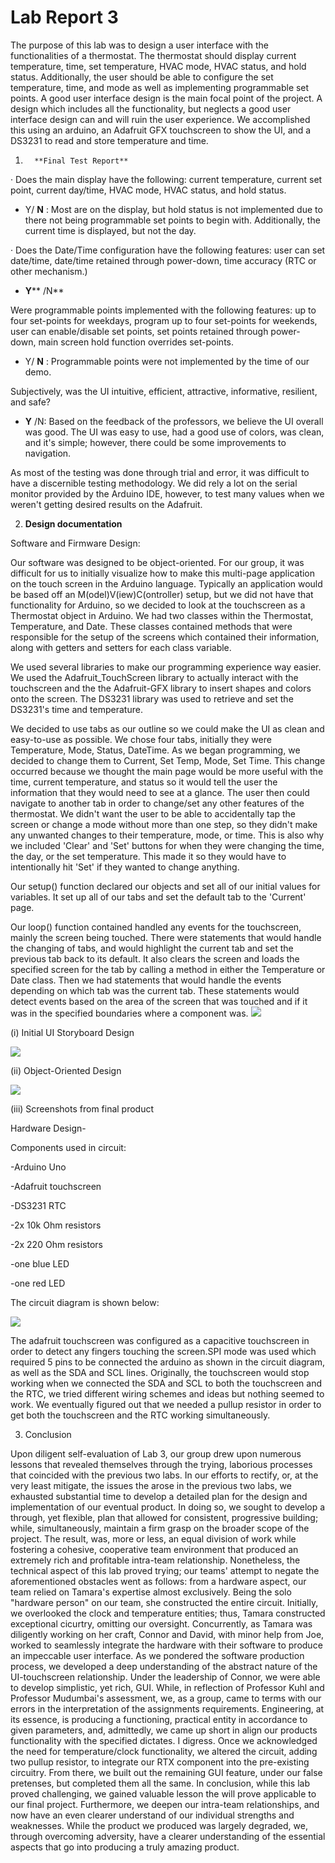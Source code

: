 # **Lab Report 3**

The purpose of this lab was to design a user interface with the functionalities of a thermostat. The thermostat should display current temperature, time, set temperature, HVAC mode, HVAC status, and hold status. Additionally, the user should be able to configure the set temperature, time, and mode as well as implementing programmable set points. A good user interface design is the main focal point of the project. A design which includes all the functionality, but neglects a good user interface design can and will ruin the user experience. We accomplished this using an arduino, an Adafruit GFX touchscreen to show the UI, and a DS3231 to read and store temperature and time.

1.       **Final Test Report**

·       Does the main display have the following: current temperature, current set point, current day/time, HVAC mode, HVAC status, and hold status.

- Y/ **N** : Most are on the display, but hold status is not implemented due to there not being programmable set points to begin with.  Additionally, the current time is displayed, but not the day.

·       Does the Date/Time configuration have the following features: user can set date/time, date/time retained through power-down, time accuracy (RTC or other mechanism.)

- **Y**** /N**

Were programmable points implemented with the following features: up to four set-points for weekdays, program up to four set-points for weekends, user can enable/disable set points, set points retained through power-down, main screen hold function  overrides set-points.

- Y/ **N** : Programmable points were not implemented by the time of our demo.

Subjectively, was the UI intuitive, efficient, attractive, informative, resilient, and safe?

- **Y** /N: Based on the feedback of the professors, we believe the UI overall was good. The UI was easy to use, had a good use of colors, was clean, and it&#39;s simple; however, there could be some improvements to navigation.

As most of the testing was done through trial and error, it was difficult to have a discernible testing methodology. We did rely a lot on the serial monitor provided by the Arduino IDE, however, to test many values when we weren&#39;t getting desired results on the Adafruit.

2.   **Design documentation**

Software and Firmware Design:

Our software was designed to be object-oriented. For our group, it was difficult for us to initially visualize how to make this multi-page application on the touch screen in the Arduino language. Typically an application would be based off an M(odel)V(iew)C(ontroller) setup, but we did not have that functionality for Arduino, so we decided to look at the touchscreen as a Thermostat object in Arduino. We had two classes within the Thermostat, Temperature, and Date. These classes contained methods that were responsible for the setup of the screens which contained their information, along with getters and setters for each class variable.

We used several libraries to make our programming experience way easier. We used the Adafruit\_TouchScreen library to actually interact with the touchscreen and the the Adafruit-GFX library to insert shapes and colors onto the screen. The DS3231 library was used to retrieve and set the DS3231&#39;s time and temperature.

We decided to use tabs as our outline so we could make the UI as clean and easy-to-use as possible. We chose four tabs, initially they were Temperature, Mode, Status, DateTime. As we began programming, we decided to change them to Current, Set Temp, Mode, Set Time. This change occurred because we thought the main page would be more useful with the time, current temperature, and status so it would tell the user the information that they would need to see at a glance. The user then could navigate to another tab in order to change/set any other features of the thermostat. We didn&#39;t want the user to be able to accidentally tap the screen or change a mode without more than one step, so they didn&#39;t make any unwanted changes to their temperature, mode, or time. This is also why we included &#39;Clear&#39; and &#39;Set&#39; buttons for when they were changing the time, the day, or the set temperature. This made it so they would have to intentionally hit &#39;Set&#39; if they wanted to change anything.

Our setup() function declared our objects and set all of our initial values for variables. It set up all of our tabs and set the default tab to the &#39;Current&#39; page.

Our loop() function contained handled any events for the touchscreen, mainly the screen being touched. There were statements that would handle the changing of tabs, and would highlight the current tab and set the previous tab back to its default. It also clears the screen and loads the specified screen for the tab by calling a method in either the Temperature or Date class. Then we had statements that would handle the events depending on which tab was the current tab. These statements would detect events based on the area of the screen that was touched and if it was in the specified boundaries where a component was. ![](https://raw.githubusercontent.com/jjbiggins/touchscreen_thermostat/master/Pasted%20Graphic%202.png)

(i) Initial UI Storyboard Design

![](https://raw.githubusercontent.com/jjbiggins/touchscreen_thermostat/master/Scanned%20with%20CamScanner.png)

(ii) Object-Oriented Design

![](https://raw.githubusercontent.com/jjbiggins/touchscreen_thermostat/master/img/Pasted%20Graphic.png)

(iii) Screenshots from final product

Hardware Design-

Components used in circuit:

-Arduino Uno

-Adafruit touchscreen

-DS3231 RTC

-2x 10k Ohm resistors

-2x 220 Ohm resistors

-one blue LED

-one red LED

The circuit diagram is shown below:

![](https://raw.githubusercontent.com/jjbiggins/touchscreen_thermostat/master/Pasted%20Graphic%20copy.png)

The adafruit touchscreen was configured as a capacitive touchscreen in order to detect any fingers touching the screen.SPI mode was used which required 5 pins to be connected the arduino as shown in the circuit diagram, as well as the SDA and SCL lines. Originally, the touchscreen would stop working when we connected the SDA and SCL to both the touchscreen and the RTC, we tried different wiring schemes and ideas but nothing seemed to work. We eventually figured out that we needed a pullup resistor in order to get both the touchscreen and the RTC working simultaneously.

3. Conclusion

Upon diligent self-evaluation of Lab 3, our group drew upon numerous lessons that revealed themselves through the trying, laborious processes that coincided with the previous two labs. In our efforts to rectify, or, at the very least mitigate, the issues the arose in the previous two labs, we exhausted substantial time to develop a detailed plan for the design and implementation of our eventual product. In doing so, we sought to develop a through, yet flexible, plan that allowed for consistent, progressive building; while, simultaneously, maintain a firm grasp on the broader scope of the project. The result, was, more or less, an equal division of work while fostering a cohesive, cooperative team environment that produced an extremely rich and profitable intra-team relationship. Nonetheless, the technical aspect of this lab proved trying; our teams&#39; attempt to negate the aforementioned obstacles went as follows: from a hardware aspect, our team relied on Tamara&#39;s expertise almost exclusively. Being the solo &quot;hardware person&quot; on our team,  she constructed the entire circuit. Initially, we overlooked the clock and temperature entities; thus, Tamara constructed exceptional cicurtry, omitting our oversight. Concurrently, as Tamara was diligently working on her craft, Connor and David, with minor help from Joe, worked to seamlessly integrate the hardware with their software to produce an impeccable user interface. As we pondered the software production process, we developed a deep understanding of the abstract nature of the UI-touchscreen relationship. Under the leadership of Connor, we were able to develop simplistic, yet rich, GUI. While, in reflection of Professor Kuhl and Professor Mudumbai&#39;s assessment, we, as a group, came to terms with our errors in the interpretation of the assignments requirements. Engineering, at its essence, is producing a functioning, practical entity in accordance to given parameters, and, admittedly, we came up short in align our products functionality with the specified dictates. I digress. Once we acknowledged the need for temperature/clock functionality, we altered the circuit, adding two pullup resistor, to integrate our RTX component into the pre-existing circuitry. From there, we built out the remaining GUI feature, under our false pretenses, but completed them all the same. In conclusion, while this lab proved challenging, we gained valuable lesson the will prove applicable to our final project. Furthermore, we deepen our intra-team relationships, and now have an even clearer understand of our individual strengths and weaknesses. While the product we produced was largely degraded, we, through overcoming adversity, have a clearer understanding of the essential aspects that go into producing a truly amazing product.
